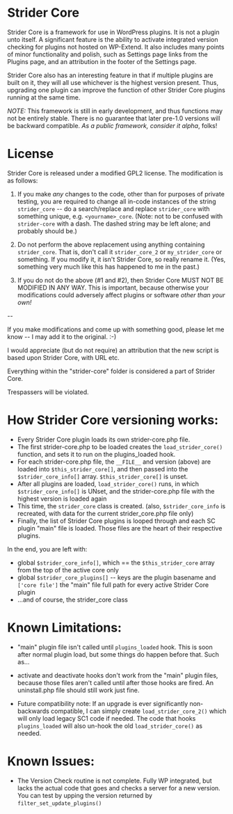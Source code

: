 # Strider Core

Strider Core is a framework for use in WordPress plugins. It is not a plugin unto itself. A significant feature is the ability to activate integrated version checking for plugins not hosted on WP-Extend. It also includes many points of minor functionality and polish, such as Settings page links from the Plugins page, and an attribution in the footer of the Settings page.

Strider Core also has an interesting feature in that if multiple plugins are built on it, they will all use whichever is the highest version present. Thus, upgrading one plugin can improve the function of other Strider Core plugins running at the same time. 

*NOTE:* This framework is still in early development, and thus functions may not be entirely stable.  There is no guarantee that later pre-1.0 versions will be backward compatible. *As a public framework, consider it alpha*, folks!

# License
Strider Core is released under a modified GPL2 license.
The modification is as follows:

1. If you make _any_ changes to the code, other than for purposes of private testing, you are required to change all in-code instances 	of the string `strider_core` -- do a search/replace and replace `strider_core` with something unique, e.g. `<yourname>_core`. (Note: not to be confused with `strider-core` with a dash. The dashed string may be left alone; and probably should be.)

2. Do not perform the above replacement using anything containing `strider_core`.  That is, don't call it `strider_core_2` or `my_strider_core` or something.  If you modify it, it isn't Strider Core, so really rename it.  (Yes, something very much like this has happened to me in the past.)

3. If you do not do the above (#1 and #2), then Strider Core MUST NOT BE MODIFIED IN ANY WAY. This is important, because otherwise your modifications could adversely affect plugins or software *other than your own!*

--

If you make modifications and come up with something good, please let me know -- I may add it to the original.  :-)

I would appreciate (but do not require) an attribution that the new script is based upon Strider Core, with URL etc.

Everything within the "strider-core" folder is considered a part of Strider Core.

Trespassers will be violated.

# How Strider Core versioning works:
* Every Strider Core plugin loads its own strider-core.php file.
* The first strider-core.php to be loaded creates the `load_strider_core()` function, and sets it to run on the plugins_loaded hook.
* For each strider-core.php file, the `__FILE__` and version (above) are loaded into `$this_strider_core[]`, and then passed into the `$strider_core_info[]` array.  `$this_strider_core[]` is unset.
* After all plugins are loaded, `load_strider_core()` runs, in which `$strider_core_info[]` is UNset, and the strider-core.php file with the highest version is loaded again
* This time, the `strider_core` class is created.  (also, `$strider_core_info` is recreated, with data for the current strider_core.php file only)
* Finally, the list of Strider Core plugins is looped through and each SC plugin "main" file is loaded.  Those files are the heart of their respective plugins.
 
In the end, you are left with:
* global `$strider_core_info[]`, which == the `$this_strider_core` array from the top of the active core only
* global `$strider_core_plugins[]` -- keys are the plugin basename and `['core file']` the "main" file full path for every active Strider Core plugin
* ...and of course, the strider_core class

# Known Limitations:
* "main" plugin file isn't called until `plugins_loaded` hook.  This is soon after normal plugin load, but some things do happen before that.  Such as...
* activate and deactivate hooks don't work from the "main" plugin files, because those files aren't called until after those hooks are fired.  An uninstall.php file should still work just fine.

* Future compatibility note: If an upgrade is ever significantly non-backwards compatible, I can simply create `load_strider_core_2()` which will only load legacy SC1 code if needed.  The code that hooks `plugins_loaded` will also un-hook the old `load_strider_core()` as needed.

# Known Issues:
* The Version Check routine is not complete.  Fully WP integrated, but lacks the actual code that goes and checks a server for a new version.  You can test by upping the version returned by `filter_set_update_plugins()`
